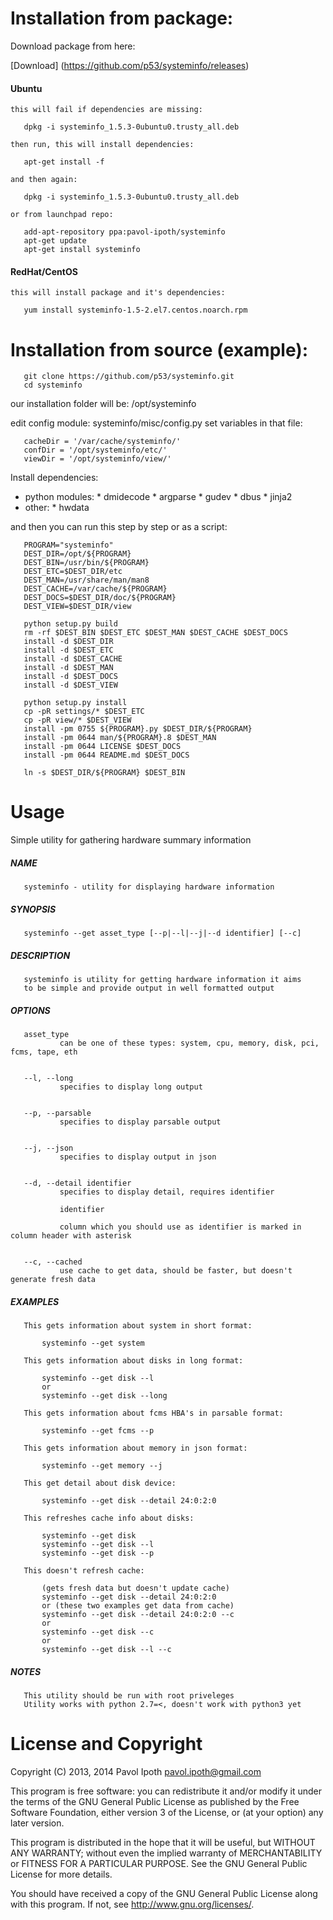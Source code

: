 Installation from package:
=========

Download package from here:

[Download] (https://github.com/p53/systeminfo/releases)

#### Ubuntu

    this will fail if dependencies are missing:
       
       dpkg -i systeminfo_1.5.3-0ubuntu0.trusty_all.deb
       
    then run, this will install dependencies:
       
       apt-get install -f
       
    and then again:
       
       dpkg -i systeminfo_1.5.3-0ubuntu0.trusty_all.deb
       
    or from launchpad repo:
       
       add-apt-repository ppa:pavol-ipoth/systeminfo
       apt-get update
       apt-get install systeminfo
       
#### RedHat/CentOS

    this will install package and it's dependencies:
       
       yum install systeminfo-1.5-2.el7.centos.noarch.rpm
       
Installation from source (example):
==========

       git clone https://github.com/p53/systeminfo.git
       cd systeminfo
       
our installation folder will be: /opt/systeminfo

edit config module: systeminfo/misc/config.py
set variables in that file:

       cacheDir = '/var/cache/systeminfo/'
       confDir = '/opt/systeminfo/etc/'
       viewDir = '/opt/systeminfo/view/'

Install dependencies:

 * python modules:
       * dmidecode
       * argparse
       * gudev
       * dbus
       * jinja2
 * other:
       * hwdata

and then you can run this step by step or as a script:

       PROGRAM="systeminfo"
       DEST_DIR=/opt/${PROGRAM}
       DEST_BIN=/usr/bin/${PROGRAM}
       DEST_ETC=$DEST_DIR/etc
       DEST_MAN=/usr/share/man/man8
       DEST_CACHE=/var/cache/${PROGRAM}
       DEST_DOCS=$DEST_DIR/doc/${PROGRAM}
       DEST_VIEW=$DEST_DIR/view
       
       python setup.py build
       rm -rf $DEST_BIN $DEST_ETC $DEST_MAN $DEST_CACHE $DEST_DOCS
       install -d $DEST_DIR
       install -d $DEST_ETC
       install -d $DEST_CACHE
       install -d $DEST_MAN
       install -d $DEST_DOCS
       install -d $DEST_VIEW
       
       python setup.py install
       cp -pR settings/* $DEST_ETC
       cp -pR view/* $DEST_VIEW
       install -pm 0755 ${PROGRAM}.py $DEST_DIR/${PROGRAM}
       install -pm 0644 man/${PROGRAM}.8 $DEST_MAN
       install -pm 0644 LICENSE $DEST_DOCS
       install -pm 0644 README.md $DEST_DOCS
       
       ln -s $DEST_DIR/${PROGRAM} $DEST_BIN

Usage
==========

Simple utility for gathering hardware summary information

##### NAME

       systeminfo - utility for displaying hardware information

##### SYNOPSIS
     
       systeminfo --get asset_type [--p|--l|--j|--d identifier] [--c]

##### DESCRIPTION

       systeminfo is utility for getting hardware information it aims 
       to be simple and provide output in well formatted output

##### OPTIONS

       asset_type
               can be one of these types: system, cpu, memory, disk, pci, fcms, tape, eth


       --l, --long
               specifies to display long output


       --p, --parsable
               specifies to display parsable output


       --j, --json
               specifies to display output in json


       --d, --detail identifier
               specifies to display detail, requires identifier

               identifier

               column which you should use as identifier is marked in column header with asterisk


       --c, --cached
               use cache to get data, should be faster, but doesn't generate fresh data

##### EXAMPLES

       This gets information about system in short format:

           systeminfo --get system

       This gets information about disks in long format:

           systeminfo --get disk --l
           or
           systeminfo --get disk --long

       This gets information about fcms HBA's in parsable format:

           systeminfo --get fcms --p

       This gets information about memory in json format:

           systeminfo --get memory --j

       This get detail about disk device:

           systeminfo --get disk --detail 24:0:2:0

       This refreshes cache info about disks:

           systeminfo --get disk
           systeminfo --get disk --l
           systeminfo --get disk --p

       This doesn't refresh cache:

           (gets fresh data but doesn't update cache)
           systeminfo --get disk --detail 24:0:2:0
           or (these two examples get data from cache)
           systeminfo --get disk --detail 24:0:2:0 --c
           or
           systeminfo --get disk --c
           or
           systeminfo --get disk --l --c

##### NOTES
       This utility should be run with root priveleges
       Utility works with python 2.7=<, doesn't work with python3 yet

License and Copyright
=====================

Copyright (C) 2013, 2014  Pavol Ipoth  <pavol.ipoth@gmail.com>

This program is free software: you can redistribute it and/or modify
it under the terms of the GNU General Public License as published by
the Free Software Foundation, either version 3 of the License, or
(at your option) any later version.

This program is distributed in the hope that it will be useful,
but WITHOUT ANY WARRANTY; without even the implied warranty of
MERCHANTABILITY or FITNESS FOR A PARTICULAR PURPOSE. See the
GNU General Public License for more details.

You should have received a copy of the GNU General Public License
along with this program. If not, see <http://www.gnu.org/licenses/>.

